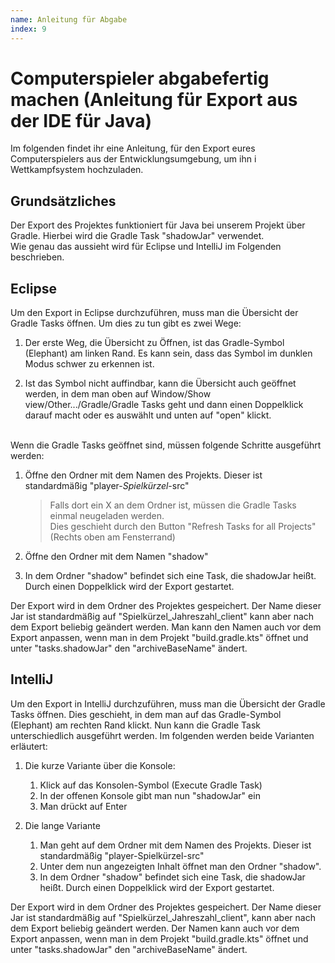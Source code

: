 ```yaml
---
name: Anleitung für Abgabe
index: 9
---
```


# Computerspieler abgabefertig machen (Anleitung für Export aus der IDE für Java)

Im folgenden findet ihr eine Anleitung, 
für den Export eures Computerspielers aus der Entwicklungsumgebung,
um ihn i Wettkampfsystem hochzuladen.

## Grundsätzliches
Der Export des Projektes funktioniert für Java bei unserem Projekt über Gradle. 
Hierbei wird die Gradle Task "shadowJar" verwendet. </br>
Wie genau das aussieht wird für Eclipse und IntelliJ im Folgenden beschrieben. 

## Eclipse
Um den Export in Eclipse durchzuführen, 
muss man die Übersicht der Gradle Tasks öffnen. 
Um dies zu tun gibt es zwei Wege:

1. Der erste Weg, die Übersicht zu Öffnen, 
   ist das Gradle-Symbol (Elephant) am linken Rand. 
   Es kann sein, dass das Symbol im dunklen Modus schwer zu erkennen ist.

2. Ist das Symbol nicht auffindbar, 
   kann die Übersicht auch geöffnet werden, 
   in dem man oben auf Window/Show view/Other.../Gradle/Gradle Tasks geht 
   und dann einen Doppelklick darauf macht oder es auswählt und unten auf "open" klickt.
   </br></br>
   
Wenn die Gradle Tasks geöffnet sind, müssen folgende Schritte ausgeführt werden:
1. Öffne den Ordner mit dem Namen des Projekts.
   Dieser ist standardmäßig "player-*Spielkürzel*-src"

   >Falls dort ein X an dem Ordner ist, müssen die Gradle Tasks einmal 
    neugeladen werden. </br> Dies geschieht durch den Button "Refresh Tasks for 
    all Projects" (Rechts oben am Fensterrand)

2. Öffne den Ordner mit dem Namen "shadow"

3. In dem Ordner "shadow" befindet sich eine Task, die shadowJar heißt. 
   Durch einen Doppelklick wird der Export gestartet.


Der Export wird in dem Ordner des Projektes gespeichert. 
Der Name dieser Jar ist standardmäßig auf "Spielkürzel_Jahreszahl_client" kann 
aber nach dem Export beliebig geändert werden. 
Man kann den Namen auch vor dem Export anpassen, 
wenn man in dem Projekt "build.gradle.kts" öffnet 
und unter "tasks.shadowJar" den "archiveBaseName" ändert.


## IntelliJ
Um den Export in IntelliJ durchzuführen, 
muss man die Übersicht der Gradle Tasks öffnen. 
Dies geschieht, in dem man auf das Gradle-Symbol (Elephant) am rechten Rand klickt. 
Nun kann die Gradle Task unterschiedlich ausgeführt werden. 
Im folgenden werden beide Varianten erläutert:

1. Die kurze Variante über die Konsole:
   1. Klick auf das Konsolen-Symbol (Execute Gradle Task)
   2. In der offenen Konsole gibt man nun "shadowJar" ein
   3. Man drückt auf Enter

2. Die lange Variante
   1. Man geht auf dem Ordner mit dem Namen des Projekts. 
      Dieser ist standardmäßig "player-Spielkürzel-src"
   2. Unter dem nun angezeigten Inhalt öffnet man den Ordner "shadow".
   3. In dem Ordner "shadow" befindet sich eine Task, die shadowJar heißt. 
      Durch einen Doppelklick wird der Export gestartet.

Der Export wird in dem Ordner des Projektes gespeichert.
Der Name dieser Jar ist standardmäßig auf "Spielkürzel_Jahreszahl_client", 
kann aber nach dem Export beliebig geändert werden. 
Der Namen kann auch vor dem Export anpassen, 
wenn man in dem Projekt "build.gradle.kts" öffnet 
und unter "tasks.shadowJar" den "archiveBaseName" ändert.